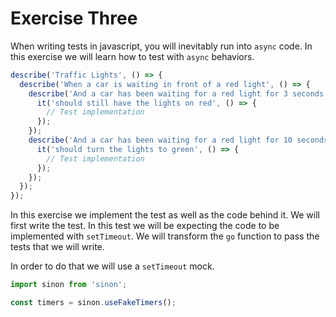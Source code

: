 # Exercise Three
When writing tests in javascript, you will inevitably run into `async` code.
In this exercise we will learn how to test with `async` behaviors.

```javascript
describe('Traffic Lights', () => {
  describe('When a car is waiting in front of a red light', () => {
    describe('And a car has been waiting for a red light for 3 seconds', () => {
      it('should still have the lights on red', () => {
        // Test implementation
      });
    });
    describe('And a car has been waiting for a red light for 10 seconds', () => {
      it('should turn the lights to green', () => {
        // Test implementation
      });
    });
  });
});
```

In this exercise we implement the test as well as the code behind it. We will
first write the test. In this test we will be expecting the code to be implemented
with `setTimeout`. We will transform the `go` function to pass the tests that
we will write.

In order to do that we will use a `setTimeout` mock.

```javascript
import sinon from 'sinon';

const timers = sinon.useFakeTimers();
```
